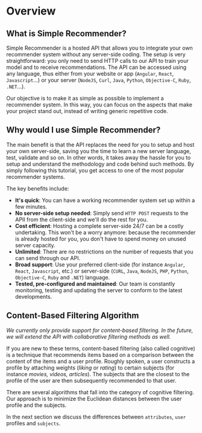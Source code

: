 # Overview

## What is Simple Recommender?

Simple Recommender is a hosted API that allows you to integrate your own recommender system without any server-side coding. The setup is very straightforward: you only need to send HTTP calls to our API to train your model and to receive recommendations. The API can be accessed using any language, thus either from your website or app (`Angular`, `React`, `Javascript`...) or your server (`NodeJS`, `Curl`, `Java`, `Python`, `Objective-C`, `Ruby`, `.NET`...).

Our objective is to make it as simple as possible to implement a recommender system. In this way, you can focus on the aspects that make your project stand out, instead of writing generic repetitive code.

## Why would I use Simple Recommender?

The main benefit is that the API replaces the need for you to setup and host your own server-side, saving you the time to learn a new server language, test, validate and so on. In other words, it takes away the hassle for you to setup and understand the methodology and code behind such methods. By simply following this tutorial, you get access to one of the most popular recommender systems.

The key benefits include:

- **It's quick**: You can have a working recommender system set up within a few minutes.
- **No server-side setup needed**: Simply send `HTTP POST` requests to the APII from the client-side and we'll do the rest for you.
- **Cost efficient**: Hosting a complete server-side 24/7 can be a costly undertaking. This won't be a worry anymore: because the recommender is already hosted for you, you don't have to spend money on unused server capacity.
- **Unlimited**: There are no restrictions on the number of requests that you can send through our API.
- **Broad support**: Use your preferred client-side (for instance `Angular`, `React`, `Javascript`, etc.) or server-side (`CURL`, `Java`, `NodeJS`, `PHP`, `Python`, `Objective-C`, `Ruby` and `.NET`) language.
- **Tested, pre-configured and maintained**: Our team is constantly monitoring, testing and updating the server to conform to the latest developments.

## Content-Based Filtering Algorithm

*We currently only provide support for content-based filtering. In the future, we will extend the API with collaborative filtering methods as well.*

If you are new to these terms, content-based filtering (also called cognitive) is a technique that recommends items based on a comparison between the content of the items and a user profile. Roughly spoken, a user constructs a profile by attaching weights (*liking* or *rating*) to certain subjects (for instance *movies, videos, articles*). The subjects that are the closest to the profile of the user are then subsequently recommended to that user.

There are several algorithms that fall into the category of cognitive filtering. Our approach is to minimize the Euclidean distances between the user profile and the subjects.

In the next section we discuss the differences between `attributes`, `user` profiles and `subjects`.
